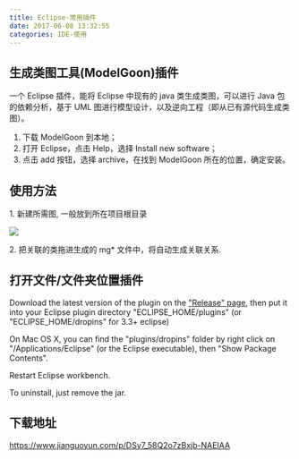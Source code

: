 ```yaml
---
title: Eclipse-常用插件
date: 2017-06-08 13:32:55
categories: IDE-使用
---
```


## 生成类图工具(ModelGoon)插件

一个 Eclipse 插件，能将 Eclipse 中现有的 java 类生成类图，可以进行 Java 包的依赖分析，基于 UML 图进行模型设计，以及逆向工程（即从已有源代码生成类图）。

1. 下载 ModelGoon 到本地；
2. 打开 Eclipse，点击 Help，选择 Install new software；
3. 点击 add 按钮，选择 archive，在找到 ModelGoon 所在的位置，确定安装。

## 使用方法

1\. 新建所需图, 一般放到所在项目根目录

![](http://upload-images.jianshu.io/upload_images/1662509-1762de3d71e25490.png?imageMogr2/auto-orient/strip%7CimageView2/2/w/1240)

2\. 把关联的类拖进生成的 mg* 文件中，将自动生成关联关系.

## 打开文件/文件夹位置插件

Download the latest version of the plugin on the ["Release" page](https://github.com/samsonw/OpenExplorer/releases), then put it into your Eclipse plugin directory "ECLIPSE_HOME/plugins" (or "ECLIPSE_HOME/dropins" for 3.3+ eclipse)

On Mac OS X, you can find the "plugins/dropins" folder by right click on "/Applications/Eclipse" (or the Eclipse executable), then "Show Package Contents".

Restart Eclipse workbench.

To uninstall, just remove the jar.

## 下载地址

<https://www.jianguoyun.com/p/DSy7_58Q2o7zBxjb-NAEIAA>
